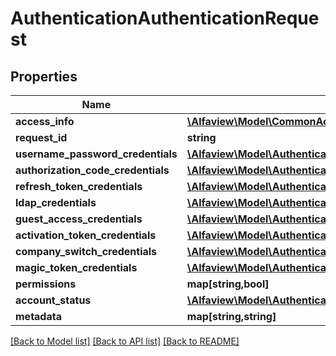 # AuthenticationAuthenticationRequest

## Properties
Name | Type | Description | Notes
------------ | ------------- | ------------- | -------------
**access_info** | [**\Alfaview\Model\CommonAccessInfo**](CommonAccessInfo.md) |  | [optional] 
**request_id** | **string** |  | [optional] 
**username_password_credentials** | [**\Alfaview\Model\AuthenticationUsernamePasswordCredentials**](AuthenticationUsernamePasswordCredentials.md) |  | [optional] 
**authorization_code_credentials** | [**\Alfaview\Model\AuthenticationAuthorizationCodeCredentials**](AuthenticationAuthorizationCodeCredentials.md) |  | [optional] 
**refresh_token_credentials** | [**\Alfaview\Model\AuthenticationRefreshTokenCredentials**](AuthenticationRefreshTokenCredentials.md) |  | [optional] 
**ldap_credentials** | [**\Alfaview\Model\AuthenticationLdapCredentials**](AuthenticationLdapCredentials.md) |  | [optional] 
**guest_access_credentials** | [**\Alfaview\Model\AuthenticationGuestAccessCredentials**](AuthenticationGuestAccessCredentials.md) |  | [optional] 
**activation_token_credentials** | [**\Alfaview\Model\AuthenticationActivationTokenCredentials**](AuthenticationActivationTokenCredentials.md) |  | [optional] 
**company_switch_credentials** | [**\Alfaview\Model\AuthenticationCompanySwitchCredentials**](AuthenticationCompanySwitchCredentials.md) |  | [optional] 
**magic_token_credentials** | [**\Alfaview\Model\AuthenticationMagicTokenCredentials**](AuthenticationMagicTokenCredentials.md) |  | [optional] 
**permissions** | **map[string,bool]** |  | [optional] 
**account_status** | [**\Alfaview\Model\AuthenticationAccountStatus**](AuthenticationAccountStatus.md) |  | [optional] 
**metadata** | **map[string,string]** |  | [optional] 

[[Back to Model list]](../README.md#documentation-for-models) [[Back to API list]](../README.md#documentation-for-api-endpoints) [[Back to README]](../README.md)


